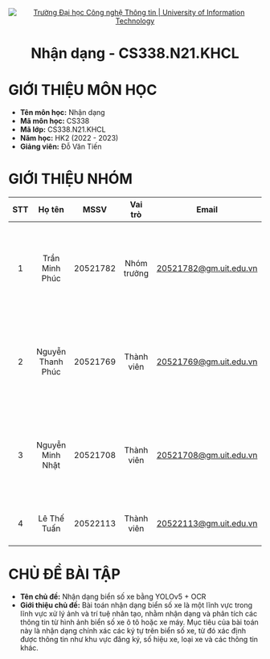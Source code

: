 <!-- Banner -->
<p align="center">
  <a href="https://www.uit.edu.vn/" title="Trường Đại học Công nghệ Thông tin" style="border: none;">
    <img src="https://i.imgur.com/WmMnSRt.png" alt="Trường Đại học Công nghệ Thông tin | University of Information Technology">
  </a>
</p>
<h1 align="center">Nhận dạng - CS338.N21.KHCL</h1>

# GIỚI THIỆU MÔN HỌC
- **Tên môn học:** Nhận dạng
- **Mã môn học:** CS338
- **Mã lớp:** CS338.N21.KHCL
- **Năm học:** HK2 (2022 - 2023)
- **Giảng viên:** Đỗ Văn Tiến
# GIỚI THIỆU NHÓM
| STT | Họ tên | MSSV | Vai trò | Email | Nhiệm vụ |
| :---: | :---: | :---: | :---: | :---: | :---: |
| 1 | Trần Minh Phúc | 20521782 | Nhóm trưởng | 20521782@gm.uit.edu.vn | Đánh giá mô hình, kết quả thực nghiệm, Deploy model lên web   |
| 2 | Nguyễn Thanh Phúc | 20521769 | Thành viên | 20521769@gm.uit.edu.vn | Xử lý model, Deploy model lên web, train model YOLOv5  |
| 3 | Nguyễn Minh Nhật | 20521708 | Thành viên | 20521708@gm.uit.edu.vn | Giới thiệu đồ án, thu thập data, lý thuyết + train model YOLOv5 |
| 4 | Lê Thế Tuấn | 20522113 | Thành viên | 20522113@gm.uit.edu.vn | Lý thuyết OCR, NCLQ  |
# CHỦ ĐỀ BÀI TẬP
- **Tên chủ đề:** Nhận dạng biển số xe bằng YOLOv5 + OCR
- **Giới thiệu chủ đề:** Bài toán nhận dạng biển số xe là một lĩnh vực trong lĩnh vực xử lý ảnh và trí tuệ nhân tạo, nhằm nhận dạng và phân tích các thông tin từ hình ảnh biển số xe ô tô hoặc xe máy.
Mục tiêu của bài toán này là nhận dạng chính xác các ký tự trên biển số xe, từ đó xác định được thông tin như khu vực đăng ký, số hiệu xe, loại xe và các thông tin khác.
